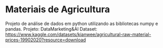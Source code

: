 # Materiais de Agricultura
Projeto de análise de dados em python utilizando as bibliotecas numpy e pandas.
Projeto: DataMarketing&AI
Dataset: https://www.kaggle.com/datasets/kianwee/agricultural-raw-material-prices-19902020?resource=download
